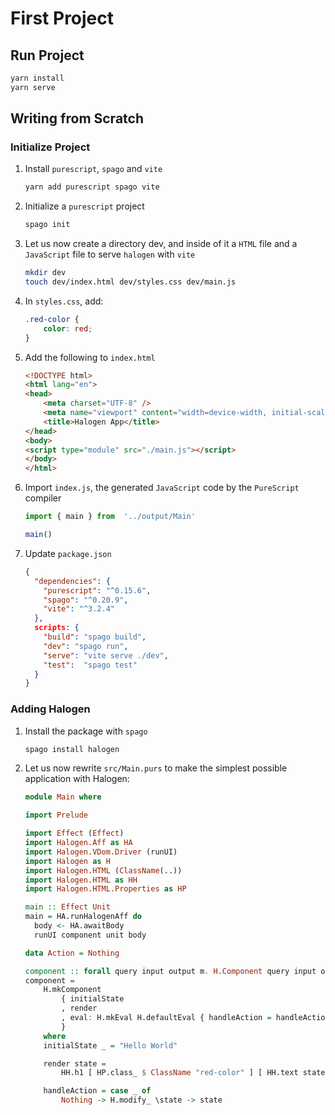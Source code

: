 # First Project

## Run Project

```bash
yarn install
yarn serve
```

## Writing from Scratch

### Initialize Project

1. Install  `purescript`, `spago` and `vite`

   ```bash
   yarn add purescript spago vite
   ```

2. Initialize a `purescript` project

   ```bash
   spago init
   ```

3. Let us now create a directory dev, and inside of it a  `HTML` file and a `JavaScript` file to serve `halogen` with `vite`

   ```bash
   mkdir dev
   touch dev/index.html dev/styles.css dev/main.js
   ```

4. In `styles.css`, add:

   ```css
   .red-color {
       color: red;
   }
   ```

5. Add the following to `index.html`

   ```html
   <!DOCTYPE html>
   <html lang="en">
   <head>
       <meta charset="UTF-8" />
       <meta name="viewport" content="width=device-width, initial-scale=1.0" />
       <title>Halogen App</title>
   </head>
   <body>
   <script type="module" src="./main.js"></script>
   </body>
   </html>
   
   ```

6. Import `index.js`, the generated `JavaScript`  code by the `PureScript` compiler

   ```javascript
   import { main } from  '../output/Main'
   
   main()
   
   ```

7. Update `package.json`

   ```json
   {
     "dependencies": {
       "purescript": "^0.15.6",
       "spago": "^0.20.9",
       "vite": "^3.2.4"
     },
     scripts: {
       "build": "spago build",
       "dev": "spago run",
       "serve": "vite serve ./dev",
       "test":  "spago test"
     }
   }
   
   ```


### Adding Halogen

1. Install the package with `spago`

   ```bash
   spago install halogen
   ```

2. Let us now rewrite `src/Main.purs` to make the simplest possible application with Halogen:

   ```purescript
   module Main where
   
   import Prelude
   
   import Effect (Effect)
   import Halogen.Aff as HA
   import Halogen.VDom.Driver (runUI)
   import Halogen as H
   import Halogen.HTML (ClassName(..))
   import Halogen.HTML as HH
   import Halogen.HTML.Properties as HP
   
   main :: Effect Unit
   main = HA.runHalogenAff do
     body <- HA.awaitBody
     runUI component unit body
   
   data Action = Nothing
   
   component :: forall query input output m. H.Component query input output m
   component =
       H.mkComponent
           { initialState
           , render
           , eval: H.mkEval H.defaultEval { handleAction = handleAction }
           }
       where
       initialState _ = "Hello World"
   
       render state =
           HH.h1 [ HP.class_ $ ClassName "red-color" ] [ HH.text state ]
   
       handleAction = case _ of
           Nothing -> H.modify_ \state -> state
   ```

   